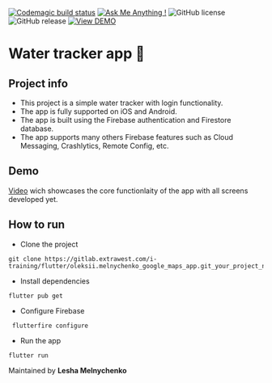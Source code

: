 [![Codemagic build status](https://api.codemagic.io/apps/63bb4ba82f6920dcb7c3647c/63bb4ba82f6920dcb7c3647b/status_badge.svg)](https://codemagic.io/apps/63bb4ba82f6920dcb7c3647c/63bb4ba82f6920dcb7c3647b/latest_build)
[![Ask Me Anything !](https://img.shields.io/badge/Ask%20me-anything-1abc9c.svg)]()
![GitHub license](https://img.shields.io/github/license/Naereen/StrapDown.js.svg)
![GitHub release](https://img.shields.io/badge/release-v1.0.0-blue)
[![View DEMO](https://img.shields.io/badge/VIEW-DEMO-lightgreen.svg)](https://streamable.com/qat029)

# Water tracker app 🚰

## Project info
- This project is a simple water tracker with login functionality.
- The app is fully supported on iOS and Android.
- The app is built using the Firebase authentication and Firestore database.
- The app supports many others Firebase features such as Cloud Messaging, Crashlytics, Remote Config, etc.

## Demo
[Video](https://streamable.com/qat029) wich showcases the core functionlaity of the app with all screens developed yet.

## How to run
- Clone the project 
```shell
git clone https://gitlab.extrawest.com/i-training/flutter/oleksii.melnychenko_google_maps_app.git_your_project_name
```
- Install dependencies
```shell
flutter pub get
```
- Configure Firebase
```shell
 flutterfire configure
```
- Run the app
```shell
flutter run
```

Maintained by **Lesha Melnychenko**